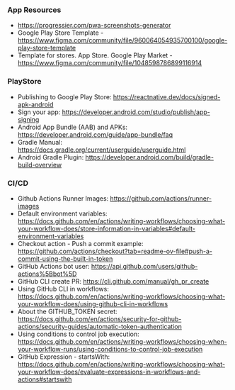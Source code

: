 ### App Resources

- https://progressier.com/pwa-screenshots-generator
- Google Play Store Template - https://www.figma.com/community/file/960064054935700100/google-play-store-template
- Template for stores. App Store. Google Play Market - https://www.figma.com/community/file/1048598786899116914

### PlayStore

- Publishing to Google Play Store: https://reactnative.dev/docs/signed-apk-android
- Sign your app: https://developer.android.com/studio/publish/app-signing
- Android App Bundle (AAB) and APKs: https://developer.android.com/guide/app-bundle/faq
- Gradle Manual: https://docs.gradle.org/current/userguide/userguide.html
- Android Gradle Plugin: https://developer.android.com/build/gradle-build-overview

### CI/CD

- Github Actions Runner Images: https://github.com/actions/runner-images
- Default environment variables: https://docs.github.com/en/actions/writing-workflows/choosing-what-your-workflow-does/store-information-in-variables#default-environment-variables
- Checkout action - Push a commit example: https://github.com/actions/checkout?tab=readme-ov-file#push-a-commit-using-the-built-in-token
- GitHub Actions bot user: https://api.github.com/users/github-actions%5Bbot%5D
- GitHub CLI create PR: https://cli.github.com/manual/gh_pr_create
- Using GitHub CLI in workflows: https://docs.github.com/en/actions/writing-workflows/choosing-what-your-workflow-does/using-github-cli-in-workflows
- About the GITHUB_TOKEN secret: https://docs.github.com/en/actions/security-for-github-actions/security-guides/automatic-token-authentication
- Using conditions to control job execution: https://docs.github.com/en/actions/writing-workflows/choosing-when-your-workflow-runs/using-conditions-to-control-job-execution
- GitHub Expression - startsWith: https://docs.github.com/en/actions/writing-workflows/choosing-what-your-workflow-does/evaluate-expressions-in-workflows-and-actions#startswith
